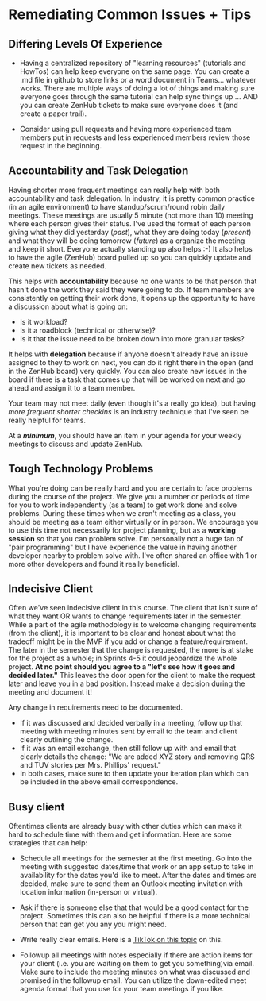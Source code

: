# Remediating Common Issues + Tips
## Differing Levels Of Experience
* Having a centralized repository of "learning resources" (tutorials and HowTos) can help keep everyone on the same page. You can create a .md file in github to store links or a word document in Teams... whatever works. There are multiple ways of doing a lot of things and making sure everyone goes through the same tutorial can help sync things up ... AND you can create ZenHub tickets to make sure everyone does it (and create a paper trail).

* Consider using pull requests and having more experienced team members put in requests and less experienced members review those request in the beginning.

## Accountability and Task Delegation
Having shorter more frequent meetings can really help with both accountability and task delegation. In industry, it is pretty common practice (in an agile environment) to have standup/scrum/round robin daily meetings. These meetings are usually 5 minute (not more than 10) meeting where each person gives their status. I've used the format of each person giving what they did yesterday (*past*), what they are doing today (*present*) and what they will be doing tomorrow (*future*) as a organize the meeting and keep it short. Everyone actually standing up also helps :-) It also helps to have the agile (ZenHub) board pulled up so you can quickly update and create new tickets as needed.

This helps with **accountability** because no one wants to be that person that hasn't done the work they said they were going to do. If team members are consistently on getting their work done, it opens up the opportunity to have a discussion about what is going on:
* Is it workload?
* Is it a roadblock (technical or otherwise)?
* Is it that the issue need to be broken down into more granular tasks?

It helps with **delegation** because if anyone doesn't already have an issue assigned to they to work on next, you can do it right there in the open (and in the ZenHub board) very quickly. You can also create new issues in the board if there is a task that comes up that will be worked on next and go ahead and assign it to a team member.

Your team may not meet daily (even though it's a really go idea), but having *more frequent shorter checkins* is an industry technique that I've seen be really helpful for teams.

At a ***minimum***, you should have an item in your agenda for your weekly meetings to discuss and update ZenHub.

## Tough Technology Problems
What you're doing can be really hard and you are certain to face problems during the course of the project. We give you a number or periods of time for you to work independently (as a team) to get work done and solve problems. During these times when we aren't meeting as a class, you should be meeting as a team either virtually or in person. We encourage you to use this time not necessarily for project planning, but as a **working session** so that you can problem solve. I'm personally not a huge fan of "pair programming" but I have experience the value in having another developer nearby to problem solve with. I've often shared an office with 1 or more other developers and found it really beneficial.

## Indecisive Client
Often we've seen indecisive client in this course. The client that isn't sure of what they want OR wants to change requirements later in the semester. While a part of the agile methodology is to welcome changing requirements (from the client), it is important to be clear and honest about what the tradeoff might be in the MVP if you add or change a feature/requirement. The later in the semester that the change is requested, the more is at stake for the project as a whole; in Sprints 4-5 it could jeopardize the whole project. **At no point should you agree to a "let's see how it goes and decided later."** This leaves the door open for the client to make the request later and leave you in a bad position. Instead make a decision during the meeting and document it!

Any change in requirements need to be documented.
* If it was discussed and decided verbally in a meeting, follow up that meeting with meeting minutes sent by email to the team and client clearly outlining the change.
* If it was an email exchange, then still follow up with and email that clearly details the change: "We are added XYZ story and removing QRS and TUV stories per Mrs. Phillips' request."
* In both cases, make sure to then update your iteration plan which can be included in the above email correspondence.

## Busy client
Oftentimes clients are already busy with other duties which can make it hard to schedule time with them and get information. Here are some strategies that can help:

* Schedule all meetings for the semester at the first meeting. Go into the meeting with suggested dates/time that work or an app setup to take in availability for the dates you'd like to meet. After the dates and times are decided, make sure to send them an Outlook meeting invitation with location information (in-person or virtual).

* Ask if there is someone else that that would be a good contact for the project. Sometimes this can also be helpful if there is a more technical person that can get you any you might need.

* Write really clear emails. Here is a [TikTok on this topic](https://vm.tiktok.com/TTPdhcAeBK/) on this.

* Followup all meetings with notes especially if there are action items for your client (i.e. you are waiting on them to get you something)via email. Make sure to include the meeting minutes on what was discussed and promised in the followup email. You can utilize the down-edited meet agenda format that you use for your team meetings if you like.  
